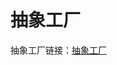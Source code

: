 


# 抽象工厂

抽象工厂链接：[抽象工厂](https://refactoringguru.cn/design-patterns/abstract-factory/java/example#example-0)
